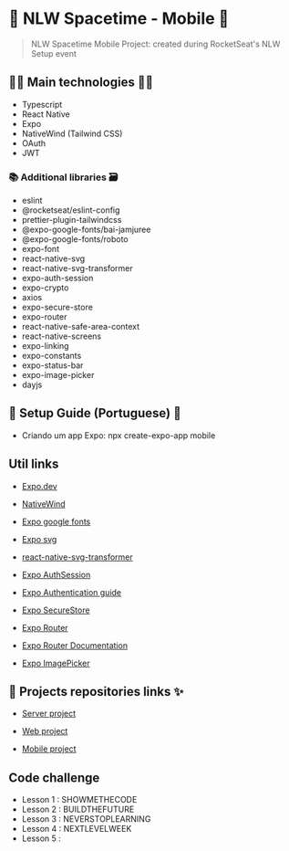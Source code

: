 # 🚀 NLW Spacetime - Mobile 🚀

> NLW Spacetime Mobile Project: created during RocketSeat's NLW Setup event

## 👨‍💻 Main technologies 👩‍💻

- Typescript
- React Native
- Expo
- NativeWind (Tailwind CSS)
- OAuth
- JWT

### 📚 Additional libraries 🗃️

- eslint
- @rocketseat/eslint-config
- prettier-plugin-tailwindcss
- @expo-google-fonts/bai-jamjuree
- @expo-google-fonts/roboto
- expo-font
- react-native-svg
- react-native-svg-transformer
- expo-auth-session
- expo-crypto
- axios
- expo-secure-store
- expo-router
- react-native-safe-area-context
- react-native-screens
- expo-linking
- expo-constants
- expo-status-bar
- expo-image-picker
- dayjs

## 📃 Setup Guide (Portuguese) 📖

- Criando um app Expo: npx create-expo-app mobile

## Util links

- [Expo.dev](https://docs.expo.dev/)

- [NativeWind](https://www.nativewind.dev/quick-starts/expo)

- [Expo google fonts](https://github.com/expo/google-fonts)

- [Expo svg](https://docs.expo.dev/versions/latest/sdk/svg/)

- [react-native-svg-transformer](https://github.com/kristerkari/react-native-svg-transformer)

- [Expo AuthSession](https://docs.expo.dev/versions/latest/sdk/auth-session/)

- [Expo Authentication guide](https://docs.expo.dev/guides/authentication/)

- [Expo SecureStore](https://docs.expo.dev/versions/latest/sdk/securestore/)

- [Expo Router](https://docs.expo.dev/guides/routing-and-navigation/)

- [Expo Router Documentation](https://expo.github.io/router/docs/)

- [Expo ImagePicker](https://docs.expo.dev/versions/latest/sdk/imagepicker/)

## 🔗 Projects repositories links ✨

- [Server project](https://github.com/rodolfoHOk/rocketseat.nlw-spacetime/tree/main/server)

- [Web project](https://github.com/rodolfoHOk/rocketseat.nlw-spacetime/tree/main/web)

- [Mobile project](https://github.com/rodolfoHOk/rocketseat.nlw-spacetime/tree/main/mobile)

## Code challenge

- Lesson 1 : SHOWMETHECODE
- Lesson 2 : BUILDTHEFUTURE
- Lesson 3 : NEVERSTOPLEARNING
- Lesson 4 : NEXTLEVELWEEK
- Lesson 5 :
